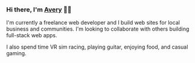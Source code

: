 ### Hi there, I'm [Avery](https://www.averymclaughlin.com) 👋🏽 

I'm currently a freelance web developer and I build web sites for local business and communities.
I'm looking to collaborate with others building full-stack web apps.

I also spend time VR sim racing, playing guitar, enjoying food, and casual gaming.

<!--
**averymc-dev/averymc-dev** is a ✨ _special_ ✨ repository because its `README.md` (this file) appears on your GitHub profile.

Here are some ideas to get you started:

- 🔭 I’m currently working on ...
- 🌱 I’m currently learning ...
- 👯 I’m looking to collaborate on ...
- 🤔 I’m looking for help with ...
- 💬 Ask me about ...
- 📫 How to reach me: ...
- 😄 Pronouns: ...
- ⚡ Fun fact: ...
-->
